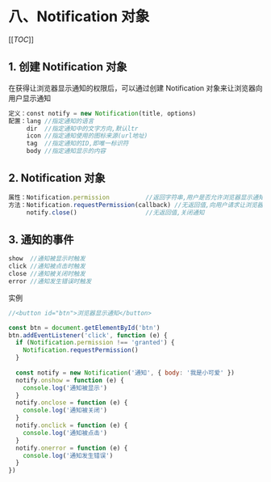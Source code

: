 # 八、Notification 对象

[[_TOC_]]

## 1. 创建 Notification 对象

在获得让浏览器显示通知的权限后，可以通过创建 Notification 对象来让浏览器向用户显示通知

```javascript
定义：const notify = new Notification(title, options)
配置：lang //指定通知的语言
     dir  //指定通知中的文字方向,默认ltr
     icon //指定通知使用的图标来源(url地址)
     tag  //指定通知的ID,即唯一标识符
     body //指定通知显示的内容
```

## 2. Notification 对象

```javascript
属性：Notification.permission          //返回字符串,用户是否允许浏览器显示通知(default:未请求,granted:允许,denied:拒绝)
方法：Notification.requestPermission(callback) //无返回值,向用户请求让浏览器显示通知的权限
     notify.close()                   //无返回值,关闭通知
```

## 3. 通知的事件

```javascript
show  //通知被显示时触发
click //通知被点击时触发
close //通知被关闭时触发
error //通知发生错误时触发
```

实例

```javascript
//<button id="btn">浏览器显示通知</button>

const btn = document.getElementById('btn')  
btn.addEventListener('click', function (e) {    
  if (Notification.permission !== 'granted') {  
    Notification.requestPermission()       
  }
  
  const notify = new Notification('通知', { body: '我是小可爱' })
  notify.onshow = function (e) {        
    console.log('通知被显示')      
  }      
  notify.onclose = function (e) {        
    console.log('通知被关闭')      
  }      
  notify.onclick = function (e) {        
    console.log('通知被点击')      
  }      
  notify.onerror = function (e) {        
    console.log('通知发生错误')     
  }    
})
```
